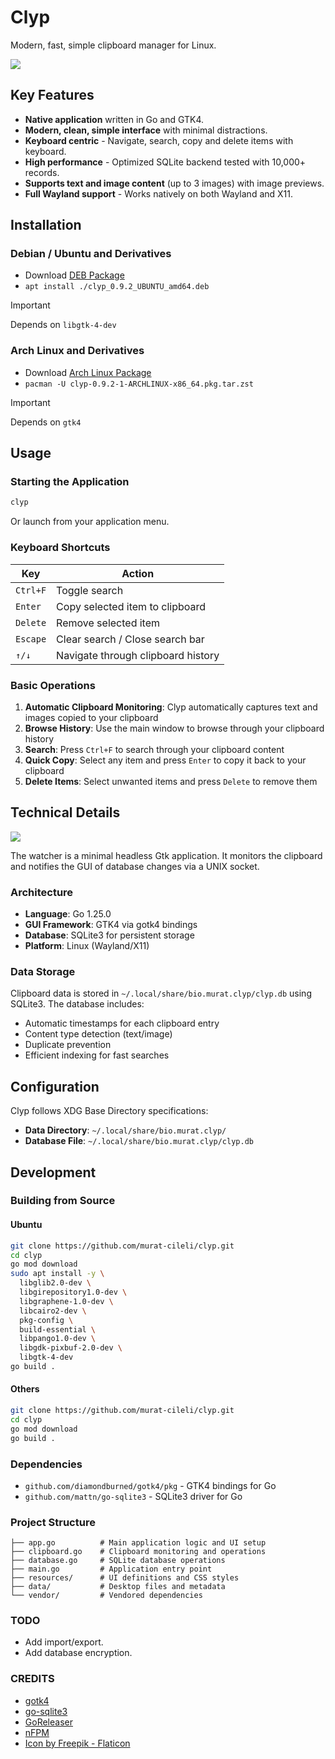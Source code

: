 # Clyp

Modern, fast, simple clipboard manager for Linux.

<img src="https://raw.githubusercontent.com/murat-cileli/clyp/refs/heads/master/screenshot-1.png" style="max-width:820px;">

## Key Features

- **Native application** written in Go and GTK4.
- **Modern, clean, simple interface** with minimal distractions.
- **Keyboard centric** - Navigate, search, copy and delete items with keyboard.
- **High performance** - Optimized SQLite backend tested with 10,000+ records.
- **Supports text and image content** (up to 3 images) with image previews.
- **Full Wayland support** - Works natively on both Wayland and X11.

## Installation

### Debian / Ubuntu and Derivatives
- Download [DEB Package](https://github.com/murat-cileli/clyp/releases/download/0.9.2/clyp_0.9.2_UBUNTU_amd64.deb)
- `apt install ./clyp_0.9.2_UBUNTU_amd64.deb`

> [!IMPORTANT]
> Depends on `libgtk-4-dev`

### Arch Linux and Derivatives
- Download [Arch Linux Package](https://github.com/murat-cileli/clyp/releases/download/0.9.2/clyp-0.9.2-1-ARCHLINUX-x86_64.pkg.tar.zst)  
- `pacman -U clyp-0.9.2-1-ARCHLINUX-x86_64.pkg.tar.zst`

> [!IMPORTANT]
> Depends on `gtk4`

## Usage

### Starting the Application
```bash
clyp
```

Or launch from your application menu.

### Keyboard Shortcuts

| Key | Action |
|-----|--------|
| `Ctrl+F` | Toggle search |
| `Enter` | Copy selected item to clipboard |
| `Delete` | Remove selected item |
| `Escape` | Clear search / Close search bar |
| `↑/↓` | Navigate through clipboard history |

### Basic Operations

1. **Automatic Clipboard Monitoring**: Clyp automatically captures text and images copied to your clipboard
2. **Browse History**: Use the main window to browse through your clipboard history
3. **Search**: Press `Ctrl+F` to search through your clipboard content
4. **Quick Copy**: Select any item and press `Enter` to copy it back to your clipboard
5. **Delete Items**: Select unwanted items and press `Delete` to remove them

## Technical Details

<img src="https://raw.githubusercontent.com/murat-cileli/clyp/refs/heads/master/architecture-1.png?v=2" style="max-width:622px;">

The watcher is a minimal headless Gtk application. It monitors the clipboard and notifies the GUI of database changes via a UNIX socket.

### Architecture
- **Language**: Go 1.25.0
- **GUI Framework**: GTK4 via gotk4 bindings
- **Database**: SQLite3 for persistent storage
- **Platform**: Linux (Wayland/X11)

### Data Storage
Clipboard data is stored in `~/.local/share/bio.murat.clyp/clyp.db` using SQLite3. The database includes:
- Automatic timestamps for each clipboard entry
- Content type detection (text/image)
- Duplicate prevention
- Efficient indexing for fast searches

## Configuration

Clyp follows XDG Base Directory specifications:
- **Data Directory**: `~/.local/share/bio.murat.clyp/`
- **Database File**: `~/.local/share/bio.murat.clyp/clyp.db`

## Development

### Building from Source

#### Ubuntu 

```bash
git clone https://github.com/murat-cileli/clyp.git
cd clyp
go mod download
sudo apt install -y \
  libglib2.0-dev \
  libgirepository1.0-dev \
  libgraphene-1.0-dev \
  libcairo2-dev \
  pkg-config \
  build-essential \
  libpango1.0-dev \
  libgdk-pixbuf-2.0-dev \
  libgtk-4-dev
go build .
```

#### Others

```bash
git clone https://github.com/murat-cileli/clyp.git
cd clyp
go mod download
go build .
```

### Dependencies
- `github.com/diamondburned/gotk4/pkg` - GTK4 bindings for Go
- `github.com/mattn/go-sqlite3` - SQLite3 driver for Go

### Project Structure
```
├── app.go          # Main application logic and UI setup
├── clipboard.go    # Clipboard monitoring and operations
├── database.go     # SQLite database operations
├── main.go         # Application entry point
├── resources/      # UI definitions and CSS styles
├── data/           # Desktop files and metadata
└── vendor/         # Vendored dependencies
```

### TODO
- Add import/export.
- Add database encryption.

### CREDITS
- [gotk4](https://github.com/diamondburned/gotk4)
- [go-sqlite3](https://github.com/mattn/go-sqlite3)
- [GoReleaser](https://goreleaser.com/)
- [nFPM](https://nfpm.goreleaser.com/)
- [Icon by Freepik - Flaticon](https://www.flaticon.com/free-icons/clipboard)
